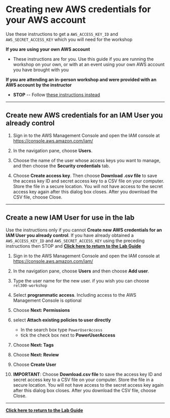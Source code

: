 # Creating new AWS credentials for your AWS account

Use these instructions to get a `AWS_ACCESS_KEY_ID` and `AWS_SECRET_ACCESS_KEY` which you will need for the workshop

**If you are using your own AWS account**

* These instructions are for you.  Use this guide if you are running the workshop on your own, or with at an event using your own AWS account you have brought with you

**If you are attending an in-person workshop and were provided with an AWS account by the instructor**

* **STOP** -- Follow [these instructions instead](Workshop_AWS_Account.md)

---

## Create new AWS credentials for an IAM User you already control

1. Sign in to the AWS Management Console and open the IAM console at <https://console.aws.amazon.com/iam/>

1. In the navigation pane, choose **Users**.

1. Choose the name of the user whose access keys you want to manage, and then choose the **Security credentials** tab.

1. Choose **Create access key**. Then choose **Download .csv file** to save the access key ID and secret access key to a CSV file on your computer. Store the file in a secure location. You will not have access to the secret access key again after this dialog box closes. After you download the CSV file, choose Close.

---

## Create a new IAM User for use in the lab

Use the instructions only if you cannot **Create new AWS credentials for an IAM User you already control**. If you have already obtained a `AWS_ACCESS_KEY_ID` and `AWS_SECRET_ACCESS_KEY` using the preceding instructions then STOP and **[Click here to return to the Lab Guide](../Lab_Guide.md)**

1. Sign in to the AWS Management Console and open the IAM console at <https://console.aws.amazon.com/iam/>

1. In the navigation pane, choose **Users** and then choose **Add user**.

1. Type the user name for the new user. if you wish you can choose `rel300-workshop`

1. Select **programmatic access**. Including access to the AWS Management Console is optional

1. Choose **Next: Permissions**

1. select **Attach existing policies to user directly**
     * In the search box type `PowerUserAccess`
     * tick the check box next to **PowerUserAccess**

1. Choose **Next: Tags**

1. Choose **Next: Review**

1. Choose **Create User**

1. **IMPORTANT**: Choose **Download.csv file** to save the access key ID and secret access key to a CSV file on your computer. Store the file in a secure location. You will not have access to the secret access key again after this dialog box closes. After you download the CSV file, choose Close.

---
**[Click here to return to the Lab Guide](../Lab_Guide.md)**
